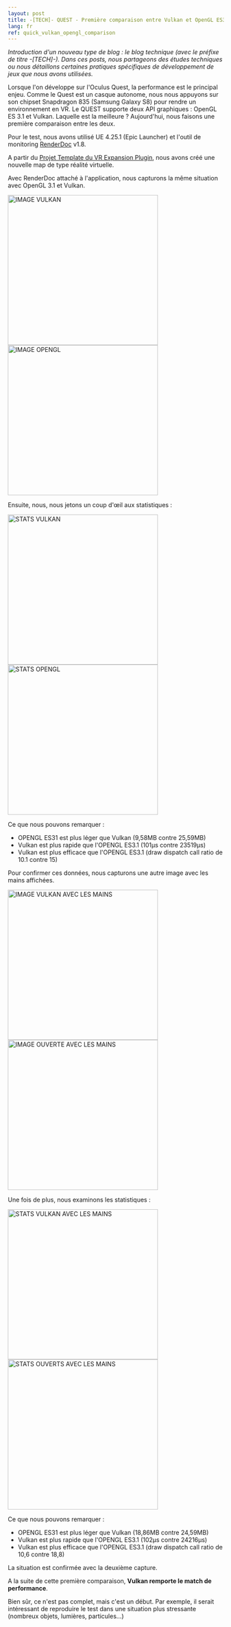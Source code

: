 ```yaml
---
layout: post
title: -[TECH]- QUEST - Première comparaison entre Vulkan et OpenGL ES3.1
lang: fr
ref: quick_vulkan_opengl_comparison
---
```


<i>Introduction d'un nouveau type de blog : le blog technique (avec le préfixe de titre -[TECH]-). Dans ces posts, nous partageons des études techniques ou nous détaillons certaines pratiques spécifiques de développement de jeux que nous avons utilisées.</i>

Lorsque l'on développe sur l'Oculus Quest, la performance est le principal enjeu. Comme le Quest est un casque autonome, nous nous appuyons sur son chipset Snapdragon 835 (Samsung Galaxy S8) pour rendre un environnement en VR.
Le QUEST supporte deux API graphiques : OpenGL ES 3.1 et Vulkan. Laquelle est la meilleure ? Aujourd'hui, nous faisons une première comparaison entre les deux.

Pour le test, nous avons utilisé UE 4.25.1 (Epic Launcher) et l'outil de monitoring [RenderDoc](https://renderdoc.org/) v1.8.

A partir du [Projet Template du VR Expansion Plugin](https://vreue4.com/), nous avons créé une nouvelle map de type réalité virtuelle.

Avec RenderDoc attaché à l'application, nous capturons la même situation avec OpenGL 3.1 et Vulkan.

<img src="https://imgur.com/MH7iPOm.png" alt="IMAGE VULKAN" style="width:25em ;"/>
<img src="https://imgur.com/SN629mo.png" alt="IMAGE OPENGL" style="width:25em ;"/>

Ensuite, nous, nous jetons un coup d'œil aux statistiques :

<img src="https://imgur.com/hnWIWH5.png" alt="STATS VULKAN" style="width:25em ;"/>
<img src="https://imgur.com/DUu0czE.png" alt="STATS OPENGL" style="width:25em ;"/>

Ce que nous pouvons remarquer :
* OPENGL ES31 est plus léger que Vulkan (9,58MB contre 25,59MB)
* Vulkan est plus rapide que l'OPENGL ES3.1 (101µs contre 23519µs)
* Vulkan est plus efficace que l'OPENGL ES3.1 (draw dispatch call ratio de 10.1 contre 15)

Pour confirmer ces données, nous capturons une autre image avec les mains affichées.  

<img src="https://imgur.com/uWEiQDs.png" alt="IMAGE VULKAN AVEC LES MAINS" style="width:25em ;"/>
<img src="https://imgur.com/wDqKoIp.png" alt="IMAGE OUVERTE AVEC LES MAINS" style="width:25em ;"/>

Une fois de plus, nous examinons les statistiques :

<img src="https://imgur.com/ceVPHl2.png" alt="STATS VULKAN AVEC LES MAINS" style="width:25em ;"/>
<img src="https://imgur.com/Q3sUGTb.png" alt="STATS OUVERTS AVEC LES MAINS" style="width:25em ;"/>

Ce que nous pouvons remarquer :
* OPENGL ES31 est plus léger que Vulkan (18,86MB contre 24,59MB)
* Vulkan est plus rapide que l'OPENGL ES3.1 (102µs contre 24216µs)
* Vulkan est plus efficace que l'OPENGL ES3.1 (draw dispatch call ratio de 10,6 contre 18,8)

La situation est confirmée avec la deuxième capture. 

A la suite de cette première comparaison, <b> Vulkan remporte le match de performance</b>.

Bien sûr, ce n'est pas complet, mais c'est un début. Par exemple, il serait intéressant de reproduire le test dans une situation plus stressante (nombreux objets, lumières, particules...)